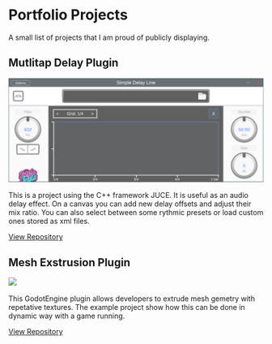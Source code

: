 # Portfolio Projects
A small list of projects that I am proud of publicly displaying.
## Mutlitap Delay Plugin
![](assets/delay_front_image.png)

This is a project using the C++ framework JUCE. It is useful as an audio delay effect. On a canvas you can add new delay offsets and adjust their mix ratio. You can also select between some rythmic presets or load custom ones stored as xml files.

[View Repository](https://github.com/jaeckl/stereo-multitap-delay)

## Mesh Exstrusion Plugin
![](assets/animated_extrusion_view.gif)

This GodotEngine plugin allows developers to extrude mesh gemetry with repetative textures. The example project show how this can be done in dynamic way with a game running.

[View Repository](https://github.com/jaeckl/extrude-mesh)
